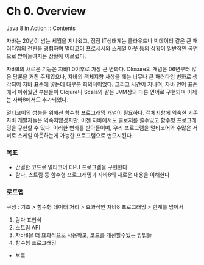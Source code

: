 # Ch 0. Overview

Java 8 in Action :: Contents

자바는 20년이 넘는 세월을 지나왔고, 점점 IT생태계는 클라우드나 빅데이터 같은 큰 패러다임의 전환을 경험하며 멀티코어 프로세서와 스케일 아웃 등의 상황이 일반적인 국면으로 받아들여지는 상황에 이르렀다.

자바8의 새로운 기능은 자바1.0이후로 가장 큰 변화다. Closure의 개념은 06년부터 많은 담론을 거친 주제였으나, 자바의 객체지향 사상을 깨는 너무나 큰 패러다임 변화로 생각되어 자바 표준에 넣는데 대부분 회의적이었다. 그리고 시간이 지나며, 자바 언어 표준에서 아쉬웠던 부분들이 Clojure나 Scala와 같은 JVM상의 다른 언어로 구현되며 이제는 자바8에서도 추가되었다.

멀티코어의 성능을 위해선 함수형 프로그래밍 개념이 필요하다. 객체지향에 익숙한 기존 자바 개발자들은 익숙치않겠지만, 이젠 자바에서도 클로저를 쓸수있고 함수형 프로그래밍을 구현할 수 있다. 이러한 변화를 받아들이며, 우리 프로그램을 멀티코어와 수많은 서버로 스케일 아웃하는게 가능한 프로그램으로 변모시킨다.

### 목표

- 간결한 코드로 멀티코어 CPU 프로그램을 구현한다
- 람다, 스트림 등 함수형 프로그래밍과 자바8의 새로운 내용을 이해한다

### 로드맵

구성 : 기초 > 함수형 데이터 처리 > 효과적인 자바8 프로그래밍 > 한계를 넘어서

1. 람다 표현식
2. 스트림 API
3. 자바8을 더 효과적으로 사용하고, 코드를 개선할수있는 방법들
4. 함수형 프로그래밍
- 부록